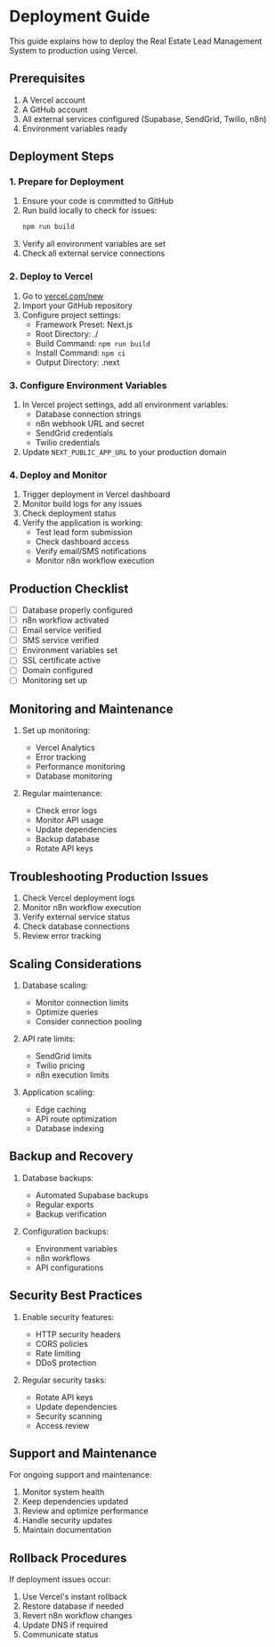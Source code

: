 # Deployment Guide

This guide explains how to deploy the Real Estate Lead Management System to production using Vercel.

## Prerequisites

1. A Vercel account
2. A GitHub account
3. All external services configured (Supabase, SendGrid, Twilio, n8n)
4. Environment variables ready

## Deployment Steps

### 1. Prepare for Deployment

1. Ensure your code is committed to GitHub
2. Run build locally to check for issues:
   ```bash
   npm run build
   ```
3. Verify all environment variables are set
4. Check all external service connections

### 2. Deploy to Vercel

1. Go to [vercel.com/new](https://vercel.com/new)
2. Import your GitHub repository
3. Configure project settings:
   - Framework Preset: Next.js
   - Root Directory: ./
   - Build Command: `npm run build`
   - Install Command: `npm ci`
   - Output Directory: .next

### 3. Configure Environment Variables

1. In Vercel project settings, add all environment variables:
   - Database connection strings
   - n8n webhook URL and secret
   - SendGrid credentials
   - Twilio credentials
2. Update `NEXT_PUBLIC_APP_URL` to your production domain

### 4. Deploy and Monitor

1. Trigger deployment in Vercel dashboard
2. Monitor build logs for any issues
3. Check deployment status
4. Verify the application is working:
   - Test lead form submission
   - Check dashboard access
   - Verify email/SMS notifications
   - Monitor n8n workflow execution

## Production Checklist

- [ ] Database properly configured
- [ ] n8n workflow activated
- [ ] Email service verified
- [ ] SMS service verified
- [ ] Environment variables set
- [ ] SSL certificate active
- [ ] Domain configured
- [ ] Monitoring set up

## Monitoring and Maintenance

1. Set up monitoring:

   - Vercel Analytics
   - Error tracking
   - Performance monitoring
   - Database monitoring

2. Regular maintenance:
   - Check error logs
   - Monitor API usage
   - Update dependencies
   - Backup database
   - Rotate API keys

## Troubleshooting Production Issues

1. Check Vercel deployment logs
2. Monitor n8n workflow execution
3. Verify external service status
4. Check database connections
5. Review error tracking

## Scaling Considerations

1. Database scaling:

   - Monitor connection limits
   - Optimize queries
   - Consider connection pooling

2. API rate limits:

   - SendGrid limits
   - Twilio pricing
   - n8n execution limits

3. Application scaling:
   - Edge caching
   - API route optimization
   - Database indexing

## Backup and Recovery

1. Database backups:

   - Automated Supabase backups
   - Regular exports
   - Backup verification

2. Configuration backups:
   - Environment variables
   - n8n workflows
   - API configurations

## Security Best Practices

1. Enable security features:

   - HTTP security headers
   - CORS policies
   - Rate limiting
   - DDoS protection

2. Regular security tasks:
   - Rotate API keys
   - Update dependencies
   - Security scanning
   - Access review

## Support and Maintenance

For ongoing support and maintenance:

1. Monitor system health
2. Keep dependencies updated
3. Review and optimize performance
4. Handle security updates
5. Maintain documentation

## Rollback Procedures

If deployment issues occur:

1. Use Vercel's instant rollback
2. Restore database if needed
3. Revert n8n workflow changes
4. Update DNS if required
5. Communicate status
